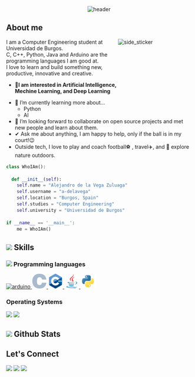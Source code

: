 <!--Saludo-->
<!--<h1 align="center">Hi , I'm Alejandro de la Vega <img src="https://media.giphy.com/media/hvRJCLFzcasrR4ia7z/giphy.gif" width="35"></h1>-->
<div align="center" width="100">
  <img 
  src="https://capsule-render.vercel.app/api?color=0:1408d0,50:0860d0,100:08c4d0&height=250&section=header&text=Hi,%20I'm%20Alejandro%20de%20la%20Vega&fontSize=30&type=waving&fontColor=fefefe&animation=fadeIn" 
  alt="header"
/>
</div>
<!--About me-->

## <b> About me </b>
<img align="right" width=200px height=200px alt="side_sticker" src="https://media.giphy.com/media/TEnXkcsHrP4YedChhA/giphy.gif" />

I am a Computer Engineering student at Universidad de Burgos.<br>
C, C++, Python, Java and Arduino are the programming languages I am good at.<br> 
I love to learn and build something new, productive, innovative and creative.

* **🤖I am interested in Artificial Intelligence, Mechine Learning, and Deep Learning**
- 🌱 I’m currently learning more about...
  - Python
  - AI
- 👯 I’m looking forward to collaborate on open source projects and met new people and learn about them.
- ✔ Ask me about anything, I am happy to help, only if the ball is in my court!😉<br>
- Outside tech, I love to play and coach football⚽ , travel✈️, and 🌴 explore nature outdoors.


```python
class WhoIAm():
    
  def __init__(self):
    self.name = "Alejandro de la Vega Zuluaga"
    self.username = "a-delavega"
    self.location = "Burgos, Spain"
    self.studies = "Computer Engineering"
    self.university = "Universidad de Burgos"

if __name__ == '__main__':
    me = WhoIAm()
```



<!--Skills-->
## <img src="https://media2.giphy.com/media/QssGEmpkyEOhBCb7e1/giphy.gif?cid=ecf05e47a0n3gi1bfqntqmob8g9aid1oyj2wr3ds3mg700bl&rid=giphy.gif" width ="25"><b> Skills</b>
<!--Programming Languages-->
### <picture> <img src = "https://github.com/7oSkaaa/7oSkaaa/blob/main/Images/Programming_Languages.gif?raw=true" width = 20px>  </picture> Programming languages
  <a href="https://www.arduino.cc/" target="_blank"> <img src="https://cdn.worldvectorlogo.com/logos/arduino-1.svg" alt="arduino" width="40" height="40"/> </a>
  <a href="https://www.cprogramming.com/" target="_blank"> <img src="https://raw.githubusercontent.com/devicons/devicon/master/icons/c/c-original.svg" alt="c" width="40" height="40"/> </a>
  <a href="https://www.w3schools.com/cpp/" target="_blank"> <img src="https://raw.githubusercontent.com/devicons/devicon/master/icons/cplusplus/cplusplus-original.svg" alt="cplusplus" width="40" height="40"/> </a>
  <a href="https://www.java.com" target="_blank"> <img src="https://raw.githubusercontent.com/devicons/devicon/master/icons/java/java-original.svg" alt="java" width="40" height="40"/>
  <a href="https://www.python.org" target="_blank"> <img src="https://raw.githubusercontent.com/devicons/devicon/master/icons/python/python-original.svg" alt="python" width="40" height="40"/> </a> 
<!--Operating Systems-->
### Operating Systems
  <a> <img width="30px" src="https://cdn.jsdelivr.net/gh/devicons/devicon/icons/linux/linux-original.svg" /> </a>
  <a> <img width="30px" src="https://cdn.jsdelivr.net/gh/devicons/devicon/icons/windows8/windows8-original.svg" /> </a>
<!--Github Stats-->
## <picture> <img src = "https://github.com/7oSkaaa/7oSkaaa/blob/main/Images/Statistics.gif?raw=true" width = 30px>  </picture> Github Stats
    
<!--RRSS KevinPatel04.md-->
## Let's Connect
<a href="https://linkedin.com/in/alejandro-de-la-vega-zuluaga-918785358"><img src="https://img.shields.io/badge/-Alejandro%20de la Vega Zuluaga-0077B5?style=for-the-badge&logo=Linkedin&logoColor=white"/></a>
<a href="mailto:alejandro.vegzul@gmail.com"><img src="https://img.shields.io/badge/alejandro.vegzul@gmail.com-D14836?style=for-the-badge&logo=Gmail&logoColor=white"/></a>
<a href="https://www.instagram.com/_.delavega._?igsh=dXB6MDFiMWs4YWp5"><img src="https://img.shields.io/badge/_.dekavega._-E4405F?style=for-the-badge&logo=Instagram&logoColor=white"/></a>
